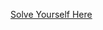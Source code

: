 [Solve Yourself Here](https://www.hackerrank.com/challenges/simple-array-sum/problem?isFullScreen=true)